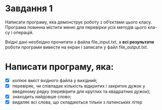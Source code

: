 # Завдання 1

Написати програму, яка демонструє роботу з
об’єктами цього класу. Програма повинна містити меню для перевірки усіх методів цього кла-
су і операцій.

Вхідні дані необхідно прочитати з файла file_input.txt, а **всі результати**
роботи програми вивести на екран і записати у файл file_output.txt.

# Написати програму, яка:

- [x] копіює вміст вхідного файла у вихідний;
- [x] перевіряє, чи співпадає кількість відкритих і закритих дужок у введеному рядку
	(перевірити для круглих та квадратних дужок);
- [x] знаходить найдовше слово;
- [x] видаляє всі слова, що складаються тільки з латинських літер
